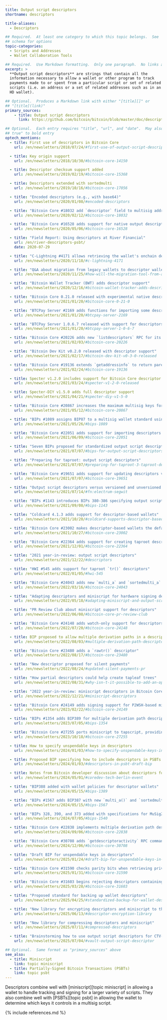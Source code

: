 ```yaml
---
title: Output script descriptors
shortname: descriptors

title-aliases:
  - Descriptors

## Required.  At least one category to which this topic belongs.  See
## schema for options
topic-categories:
  - Scripts and Addresses
  - Wallet Collaboration Tools

## Required.  Use Markdown formatting.  Only one paragraph.  No links allowed.
excerpt: >
  **Output script descriptors** are strings that contain all the
  information necessary to allow a wallet or other program to track
  payments made to or spent from a particular script or set of related
  scripts (i.e. an address or a set of related addresses such as in an
  HD wallet).

## Optional.  Produces a Markdown link with either "[title][]" or
## "[title](link)"
primary_sources:
    - title: Output script descriptors
      link: https://github.com/bitcoin/bitcoin/blob/master/doc/descriptors.md

## Optional.  Each entry requires "title", "url", and "date".  May also use "feature:
## true" to bold entry
optech_mentions:
  - title: First use of descriptors in Bitcoin Core
    url: /en/newsletters/2018/07/24/#first-use-of-output-script-descriptors

  - title: Key origin support
    url: /en/newsletters/2018/10/30/#bitcoin-core-14150

  - title: Descriptor checksum support added
    url: /en/newsletters/2019/02/19/#bitcoin-core-15368

  - title: Descriptors extended with sortedmulti
    url: /en/newsletters/2019/10/16/#bitcoin-core-17056

  - title: "Encoded descriptors (e.g., with base64)"
    url: /en/newsletters/2020/01/08/#encoded-descriptors

  - title: "Bitcoin Core #18032 add `descriptor` field to multisig address RPCs"
    url: /en/newsletters/2020/02/12/#bitcoin-core-18032

  - title: "Bitcoin Core #16528 adds support for native output descriptor wallets"
    url: /en/newsletters/2020/05/06/#bitcoin-core-16528

  - title: "Field Report: Using descriptors at River Financial"
    url: /en/river-descriptors-psbt/
    date: 2020-07-29

  - title: "C-Lightning #4171 allows retrieving the wallet's onchain descriptors"
    url: /en/newsletters/2020/11/18/#c-lightning-4171

  - title: "Q&A about migration from legacy wallets to descriptor wallets"
    url: /en/newsletters/2020/11/25/#how-will-the-migration-tool-from-a-bitcoin-core-legacy-wallet-to-a-descriptor-wallet-work

  - title: "Bitcoin Wallet Tracker (BWT) adds descriptor support"
    url: /en/newsletters/2020/12/16/#bitcoin-wallet-tracker-adds-descriptor-support

  - title: "Bitcoin Core 0.21.0 released with experimental native descriptor wallets"
    url: /en/newsletters/2021/01/20/#bitcoin-core-0-21-0

  - title: "BTCPay Server #2169 adds functions for importing some descriptors"
    url: /en/newsletters/2021/01/20/#btcpay-server-2169

  - title: "BTCPay Server 1.0.6.7 released with support for descriptors in wallet setup"
    url: /en/newsletters/2021/01/20/#btcpay-server-1-0-6-7

  - title: "Bitcoin Core #20226 adds new `listdescriptors` RPC for its wallet"
    url: /en/newsletters/2021/02/03/#bitcoin-core-20226

  - title: "Bitcoin Dev Kit v0.2.0 released with descriptor support"
    url: /en/newsletters/2021/02/17/#bitcoin-dev-kit-v0-3-0-released

  - title: "Bitcoin Core #19136 extends `getaddressinfo` to return parent descriptors"
    url: /en/newsletters/2021/02/24/#bitcoin-core-19136

  - title: Specter v1.2.0 includes support for Bitcoin Core descriptor wallets
    url: /en/newsletters/2021/03/24/#specter-v1-2-0-released

  - title: Specter-DIY v1.5.0 adds full descriptor support
    url: /en/newsletters/2021/04/21/#specter-diy-v1-5-0

  - title: "Bitcoin Core #20867 increases the maximum multisig keys for descriptors to 20"
    url: /en/newsletters/2021/05/12/#bitcoin-core-20867

  - title: "BIPs #1089 assigns BIP87 to a multisig wallet standard using descriptors"
    url: /en/newsletters/2021/05/26/#bips-1089

  - title: "Bitcoin Core #22051 adds support for importing descriptors for taproot outputs"
    url: /en/newsletters/2021/06/09/#bitcoin-core-22051

  - title: "Seven BIPs proposed for standardized output script descriptors"
    url: /en/newsletters/2021/07/07/#bips-for-output-script-descriptors

  - title: "Preparing for taproot: output script descriptors"
    url: /en/newsletters/2021/07/07/#preparing-for-taproot-3-taproot-descriptors

  - title: "Bitcoin Core #19651 adds support for updating descriptors via `importdescriptor`"
    url: /en/newsletters/2021/07/07/#bitcoin-core-19651

  - title: "Output script descriptors versus versioned and unversioned BIP32 seeds"
    url: /en/newsletters/2021/07/14/#fn:electrum-segwit

  - title: "BIPs #1143 introduces BIPs 380-386 specifying output script descriptors"
    url: /en/newsletters/2021/09/08/#bips-1143

  - title: "Coldcard 4.1.3 adds support for descriptor-based wallets"
    url: /en/newsletters/2021/10/20/#coldcard-supports-descriptor-based-wallets

  - title: "Bitcoin Core #23002 makes descriptor-based wallets the default for new wallets"
    url: /en/newsletters/2021/10/27/#bitcoin-core-23002

  - title: "Bitcoin Core #22364 adds support for creating taproot descriptors in the wallet"
    url: /en/newsletters/2021/12/01/#bitcoin-core-22364

  - title: "2021 year-in-review: output script descriptors"
    url: /en/newsletters/2021/12/22/#descriptors

  - title: "HWI #545 adds support for taproot `tr()` descriptors"
    url: /en/newsletters/2022/01/05/#hwi-545

  - title: "Bitcoin Core #24043 adds new `multi_a` and `sortedmulti_a` descriptors for taproot multisig"
    url: /en/newsletters/2022/03/16/#bitcoin-core-24043

  - title: "Adapting descriptors and miniscript for hardware signing devices"
    url: /en/newsletters/2022/05/18/#adapting-miniscript-and-output-script-descriptors-for-hardware-signing-devices

  - title: "PR Review Club about miniscript support for descriptors"
    url: /en/newsletters/2022/06/08/#bitcoin-core-pr-review-club

  - title: "Bitcoin Core #24148 adds watch-only support for descriptors containing miniscript"
    url: /en/newsletters/2022/07/20/#bitcoin-core-24148

  - title: BIP proposed to allow multiple derivation paths in a descriptor
    url: /en/newsletters/2022/08/03/#multiple-derivation-path-descriptors

  - title: "Bitcoin Core #23480 adds a `rawtr()` descriptor"
    url: /en/newsletters/2022/08/17/#bitcoin-core-23480

  - title: "New descriptor proposed for silent payments"
    url: /en/newsletters/2022/08/24/#updated-silent-payments-pr

  - title: "How partial descriptors could help create tapleaf trees"
    url: /en/newsletters/2022/08/31/#why-isn-t-it-possible-to-add-an-op-return-commitment-or-some-arbitrary-script-inside-a-taproot-script-path-with-a-descriptor

  - title: "2022 year-in-review: miniscript descriptors in Bitcoin Core"
    url: /en/newsletters/2022/12/21/#miniscript-descriptors

  - title: "Bitcoin Core #24149 adds signing support for P2WSH-based miniscript-based output descriptors"
    url: /en/newsletters/2023/02/22/#bitcoin-core-24149

  - title: "BIPs #1354 adds BIP389 for multiple derivation path descriptors"
    url: /en/newsletters/2023/07/05/#bips-1354

  - title: "Bitcoin Core #27255 ports miniscript to tapscript, providing tapscript descriptors"
    url: /en/newsletters/2023/10/18/#bitcoin-core-27255

  - title: How to specify unspendable keys in descriptors
    url: /en/newsletters/2024/01/03/#how-to-specify-unspendable-keys-in-descriptors

  - title: Proposed BIP specifying how to include descriptors in PSBTs
    url: /en/newsletters/2024/01/03/#descriptors-in-psbt-draft-bip

  - title: Notes from Bitcoin developer discussion about descriptors for silent payments
    url: /en/newsletters/2024/05/01/#coredev-tech-berlin-event

  - title: "BIP388 added with wallet policies for descriptor wallets"
    url: /en/newsletters/2024/05/15/#bips-1389

  - title: "BIPs #1567 adds BIP387 with new `multi_a()` and `sortedmultia_a()` descriptors"
    url: /en/newsletters/2024/05/15/#bips-1567

  - title: "BIPs 328, 390, and 373 added with specifications for MuSig2 key derivation, descriptors, and PSBTs"
    url: /en/newsletters/2024/07/05/#bips-1540

  - title: "Bitcoin Core #22838 implements multiple derivation path descriptors (BIP389)"
    url: /en/newsletters/2024/09/06/#bitcoin-core-22838

  - title: "Bitcoin Core #30708 adds `getdescriptoractivity` RPC command"
    url: /en/newsletters/2024/12/06/#bitcoin-core-30708

  - title: "Draft BIP for unspendable keys in descriptors"
    url: /en/newsletters/2025/01/24/#draft-bip-for-unspendable-keys-in-descriptors

  - title: "Bitcoin Core #31590 checks parity bits when retrieving privkeys for x-only pubkeys in descriptors"
    url: /en/newsletters/2025/01/31/#bitcoin-core-31590

  - title: "Bitcoin Core #31603 begins rejecting descriptors containing unnecessary whitespace"
    url: /en/newsletters/2025/03/28/#bitcoin-core-31603

  - title: "Proposed standard for backing up wallet descriptors"
    url: /en/newsletters/2025/04/25/#standardized-backup-for-wallet-descriptors

  - title: "New library for encrypting descriptors and miniscript to the included public keys"
    url: /en/newsletters/2025/06/13/#descriptor-encryption-library

  - title: "New library for compressing descriptors and miniscript"
    url: /en/newsletters/2025/07/11/#compressed-descriptors

  - title: "Brainstorming how to use output script descriptors for CTV-style vaults"
    url: /en/newsletters/2025/07/04/#vault-output-script-descriptor

## Optional.  Same format as "primary_sources" above
see_also:
  - title: Miniscript
    link: topic miniscript
  - title: Partially-Signed Bitcoin Transactions (PSBTs)
    link: topic psbt
---
```

Descriptors combine well with [miniscript][topic miniscript] in
allowing a wallet to handle tracking and signing for a larger variety
of scripts.  They also combine well with [PSBTs][topic psbt] in
allowing the wallet to determine which keys it controls in a multisig
script.

{% include references.md %}
